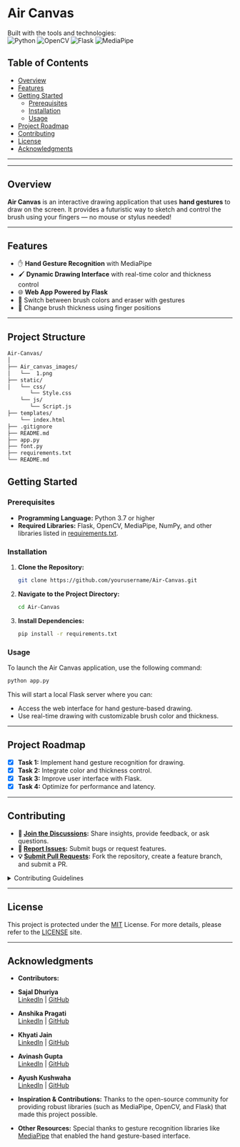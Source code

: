 # Air Canvas

Built with the tools and technologies:  
![Python](https://img.shields.io/badge/Python-3670A0?style=for-the-badge&logo=python&logoColor=ffdd54)
![OpenCV](https://img.shields.io/badge/OpenCV-27338e?style=for-the-badge&logo=opencv&logoColor=white)
![Flask](https://img.shields.io/badge/Flask-000000?style=for-the-badge&logo=flask&logoColor=white)
![MediaPipe](https://img.shields.io/badge/MediaPipe-orange?style=for-the-badge&logo=google&logoColor=white)

## Table of Contents

- [Overview](#overview)
- [Features](#features)
- [Getting Started](#getting-started)
  - [Prerequisites](#prerequisites)
  - [Installation](#installation)
  - [Usage](#usage)
- [Project Roadmap](#project-roadmap)
- [Contributing](#contributing)
- [License](#license)
- [Acknowledgments](#acknowledgments)

---


---

## Overview

**Air Canvas** is an interactive drawing application that uses **hand gestures** to draw on the screen. It provides a futuristic way to sketch and control the brush using your fingers — no mouse or stylus needed!

---

## Features

- ✋ **Hand Gesture Recognition** with MediaPipe
- 🖌️ **Dynamic Drawing Interface** with real-time color and thickness control
- 🌐 **Web App Powered by Flask**
- 🎨 Switch between brush colors and eraser with gestures
- 📏 Change brush thickness using finger positions

---

## Project Structure

```bash
Air-Canvas/
│
├── Air_canvas_images/
│   └──  1.png
├── static/
│   └── css/
       └── Style.css
    └── js/
       └── Script.js
├── templates/
    └── index.html
├── .gitignore
├── README.md
├── app.py
├── font.py
├── requirements.txt
└── README.md
```


## Getting Started

### Prerequisites

- **Programming Language:** Python 3.7 or higher
- **Required Libraries:** Flask, OpenCV, MediaPipe, NumPy, and other libraries listed in [requirements.txt](requirements.txt).

### Installation

1. **Clone the Repository:**
   ```bash
   git clone https://github.com/yourusername/Air-Canvas.git
   ```

2. **Navigate to the Project Directory:**
   ```bash
   cd Air-Canvas
   ```
   
3. **Install Dependencies:**
   ```bash
   pip install -r requirements.txt
   ```
   
### Usage

To launch the Air Canvas application, use the following command:
   ```bash
   python app.py
   ```

This will start a local Flask server where you can:
- Access the web interface for hand gesture-based drawing.
- Use real-time drawing with customizable brush color and thickness.

---

## Project Roadmap

- [X] **Task 1:** Implement hand gesture recognition for drawing.
- [X] **Task 2:** Integrate color and thickness control.
- [X] **Task 3:** Improve user interface with Flask.
- [X] **Task 4:** Optimize for performance and latency.

---

## Contributing

- **💬 [Join the Discussions](https://LOCAL/GitHub/Air-Canvas/discussions):** Share insights, provide feedback, or ask questions.
- **🐛 [Report Issues](https://LOCAL/GitHub/Air-Canvas/issues):** Submit bugs or request features.
- **💡 [Submit Pull Requests](https://LOCAL/GitHub/Air-Canvas/blob/main/CONTRIBUTING.md):** Fork the repository, create a feature branch, and submit a PR.

<details>
<summary>Contributing Guidelines</summary>

1. **Fork the Repository:** Fork the project to your account.
2. **Clone Locally:** Clone your forked repository.
   ```bash
    git clone https://github.com/yourusername/Air-Canvas.git
   ```  
3. **Create a New Branch:**
   ```bash
   git checkout -b new-feature-x
   ```
4. **Make Your Changes:** Develop and test your changes locally.
5. **Commit Your Changes:**
   ```bash
   git commit -m "Implemented feature x."
   ```
6. **Push to Your Fork:**
   ```bash
   git push origin new-feature-x
   ```
7. **Submit a Pull Request:** Create a PR against the original repository with a clear description of your changes.
8. **Review:** Once reviewed and approved, your changes will be merged.

</details>

---

## License

This project is protected under the [MIT](https://choosealicense.com/licenses/mit/#) License. For more details, please refer to the [LICENSE](https://choosealicense.com/licenses/) site.

---

## Acknowledgments

- **Contributors:**
- **Sajal Dhuriya**  
 [LinkedIn](https://www.linkedin.com/in/sajal-dhuriya-b2056b272/) | [GitHub]([https://github.com/samudraneel05](https://github.com/sajaldhuriya))
- **Anshika Pragati**  
 [LinkedIn](https://www.linkedin.com/in/anshika-pragati-4418bb298/) | [GitHub]()
- **Khyati Jain**  
 [LinkedIn](https://www.linkedin.com/in/khyatij/) | [GitHub](https://github.com/kyati001)
- **Avinash Gupta**  
 [LinkedIn](https://www.linkedin.com/in/avinash-gupta-442469267?utm_source=share&utm_campaign=share_via&utm_content=profile&utm_medium=android_app ) | [GitHub]()
- **Ayush Kushwaha**  
 [LinkedIn](https://www.linkedin.com/in/ayush-kushwaha-693735225?utm_source=share&utm_campaign=share_via&utm_content=profile&utm_medium=android_app) | [GitHub](https://github.com/AYUS2307)

- **Inspiration & Contributions:** Thanks to the open-source community for providing robust libraries (such as MediaPipe, OpenCV, and Flask) that made this project possible.
- **Other Resources:** Special thanks to gesture recognition libraries like [MediaPipe](https://mediapipe.dev/) that enabled the hand gesture-based interface.








